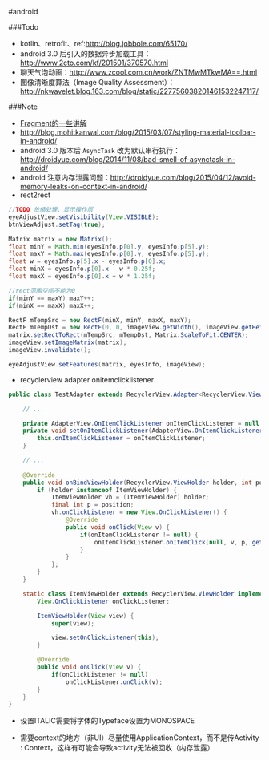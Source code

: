 #android

###Todo
- kotlin、retrofit、ref:http://blog.jobbole.com/65170/
- android 3.0 后引入的数据异步加载工具：http://www.2cto.com/kf/201501/370570.html
- 聊天气泡动画：http://www.zcool.com.cn/work/ZNTMwMTkwMA==.html
- 图像清晰度算法（Image Quality Assessment）：http://nkwavelet.blog.163.com/blog/static/227756038201461532247117/

###Note
- [Fragment的一些讲解](http://blog.csdn.net/lmj623565791/article/details/42628537)
- http://blog.mohitkanwal.com/blog/2015/03/07/styling-material-toolbar-in-android/
- android 3.0 版本后 `AsyncTask` 改为默认串行执行：http://droidyue.com/blog/2014/11/08/bad-smell-of-asynctask-in-android/
- android 注意内存泄露问题：http://droidyue.com/blog/2015/04/12/avoid-memory-leaks-on-context-in-android/
- rect2rect

```java
//TODO 放缩处理、显示操作层
eyeAdjustView.setVisibility(View.VISIBLE);
btnViewAdjust.setTag(true);

Matrix matrix = new Matrix();
float minY = Math.min(eyesInfo.p[0].y, eyesInfo.p[5].y);
float maxY = Math.max(eyesInfo.p[0].y, eyesInfo.p[5].y);
float w = eyesInfo.p[5].x - eyesInfo.p[0].x;
float minX = eyesInfo.p[0].x - w * 0.25f;
float maxX = eyesInfo.p[0].x + w * 1.25f;

//rect范围空间不能为0
if(minY == maxY) maxY++;
if(minX == maxX) maxX++;

RectF mTempSrc = new RectF(minX, minY, maxX, maxY);
RectF mTempDst = new RectF(0, 0, imageView.getWidth(), imageView.getHeight());
matrix.setRectToRect(mTempSrc, mTempDst, Matrix.ScaleToFit.CENTER);
imageView.setImageMatrix(matrix);
imageView.invalidate();

eyeAdjustView.setFeatures(matrix, eyesInfo, imageView);
```

- recyclerview adapter onitemclicklistener

```java
public class TestAdapter extends RecyclerView.Adapter<RecyclerView.ViewHolder> {

    // ...

    private AdapterView.OnItemClickListener onItemClickListener = null;
    private void setOnItemClickListener(AdapterView.OnItemClickListener onItemClickListener) {
        this.onItemClickListener = onItemClickListener;
    }

    // ...
    
    @Override
    public void onBindViewHolder(RecyclerView.ViewHolder holder, int position) {
        if (holder instanceof ItemViewHolder) {
            ItemViewHolder vh = (ItemViewHolder) holder;
            final int p = position;
            vh.onClickListener = new View.OnClickListener() {
                @Override
                public void onClick(View v) {
                    if(onItemClickListener != null) {
                        onItemClickListener.onItemClick(null, v, p, getItemId(p));
                    }
                }
            };
        }
    }

    static class ItemViewHolder extends RecyclerView.ViewHolder implements View.OnClickListener {
        View.OnClickListener onClickListener;

        ItemViewHolder(View view) {
            super(view);

            view.setOnClickListener(this);
        }

        @Override
        public void onClick(View v) {
            if(onClickListener != null)
                onClickListener.onClick(v);
        }
    }
}
```

- 设置ITALIC需要将字体的Typeface设置为MONOSPACE 

- 需要context的地方（非UI）尽量使用ApplicationContext，而不是传Activity : Context，这样有可能会导致activity无法被回收（内存泄露）